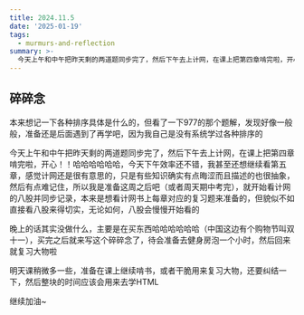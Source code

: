 ```yaml
---
title: 2024.11.5
date: '2025-01-19'
tags:
  - murmurs-and-reflection
summary: >-
  今天上午和中午把昨天剩的两道题同步完了，然后下午去上计网，在课上把第四章啃完啦，开心！！哈哈哈哈哈哈，今天下午效率还不错，我甚至还想继续看第五章，感觉计网还是很有意思的，只是有些知识确实有点晦涩而且描述的也很抽象，然后有点难记住，所以我是准备这周之后吧（或者周天期中考完），就开始看计网的八股并同步记录，本来是想看计网书上每章对应的复习题来准备的，但貌似不如直
---
```

## 碎碎念
本来想记一下各种排序具体是什么的，但看了一下977的那个题解，发现好像一般般，准备还是后面遇到了再学吧，因为我自己是没有系统学过各种排序的

今天上午和中午把昨天剩的两道题同步完了，然后下午去上计网，在课上把第四章啃完啦，开心！！哈哈哈哈哈哈，今天下午效率还不错，我甚至还想继续看第五章，感觉计网还是很有意思的，只是有些知识确实有点晦涩而且描述的也很抽象，然后有点难记住，所以我是准备这周之后吧（或者周天期中考完），就开始看计网的八股并同步记录，本来是想看计网书上每章对应的复习题来准备的，但貌似不如直接看八股来得切实，无论如何，八股会慢慢开始看的

晚上的话其实没做什么，主要是在买东西哈哈哈哈哈哈（中国这边有个购物节叫双十一），买完之后就来写这个碎碎念了，待会准备去健身房泡一个小时，然后回来就复习大物啦

明天课稍微多一些，准备在课上继续啃书，或者干脆用来复习大物，还要纠结一下，然后整块的时间应该会用来去学HTML

继续加油~

